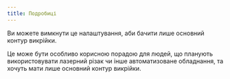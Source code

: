 ```yaml
---
title: Подробиці
---
```


Ви можете вимкнути це налаштування, аби бачити лише основний контур викрійки.

Це може бути особливо корисною порадою для людей, що планують використовувати лазерний різак чи інше автоматизоване обладнання, та хочуть мати лише основний контур викрійки.
